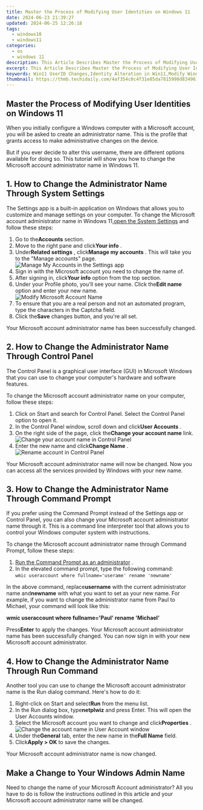 ```yaml
---
title: Master the Process of Modifying User Identities on Windows 11
date: 2024-06-23 21:39:27
updated: 2024-06-25 12:26:18
tags:
  - windows10
  - windows11
categories:
  - os
  - windows 11
description: This Article Describes Master the Process of Modifying User Identities on Windows 11
excerpt: This Article Describes Master the Process of Modifying User Identities on Windows 11
keywords: Win11 UserID Changes,Identity Alteration in Win11,Modify Windows 11 Accounts,Update User Profiles in Win11,Altering User Credentials Win11,Enhance Win11 ID Management,Optimizing Win11 Identity Configurations
thumbnail: https://thmb.techidaily.com/4af354c0c4f31e85da7815990d834961f2e7342ecb73532a36e97929bcf9934e.jpg
---
```


## Master the Process of Modifying User Identities on Windows 11

 When you initially configure a Windows computer with a Microsoft account, you will be asked to create an administrator name. This is the profile that grants access to make administrative changes on the device.

 But if you ever decide to alter this username, there are different options available for doing so. This tutorial will show you how to change the Microsoft account administrator name in Windows 11.

## 1\. How to Change the Administrator Name Through System Settings

 The Settings app is a built-in application on Windows that allows you to customize and manage settings on your computer. To change the Microsoft account administrator name in Windows 11,[open the System Settings](https://www.makeuseof.com/windows-ways-to-open-system-settings/) and follow these steps:

1. Go to the**Accounts** section.
2. Move to the right pane and click**Your info** .
3. Under**Related settings** , click**Manage my accounts** . This will take you to the "Manage accounts" page.  
![Manage My Accounts in the Settings app](https://static1.makeuseofimages.com/wordpress/wp-content/uploads/2023/04/manage-my-accounts-in-the-settings-app.jpg)
4. Sign in with the Microsoft account you need to change the name of.
5. After signing in, click**Your info** option from the top section.
6. Under your Profile photo, you'll see your name. Click the**Edit name** option and enter your new name.  
![Modify Microsoft Account Name](https://static1.makeuseofimages.com/wordpress/wp-content/uploads/2023/04/modify-microsoft-account-name.jpg)
7. To ensure that you are a real person and not an automated program, type the characters in the Captcha field.
8. Click the**Save** changes button, and you're all set.

 Your Microsoft account administrator name has been successfully changed.

## 2\. How to Change the Administrator Name Through Control Panel

 The Control Panel is a graphical user interface (GUI) in Microsoft Windows that you can use to change your computer's hardware and software features.

 To change the Microsoft account administrator name on your computer, follow these steps:

1. Click on Start and search for Control Panel. Select the Control Panel option to open it.
2. In the Control Panel window, scroll down and click**User Accounts** .
3. On the right side of the page, click the**Change your account name** link.  
![Change your account name in Control Panel](https://static1.makeuseofimages.com/wordpress/wp-content/uploads/2023/04/change-your-account-name-in-control-panel.jpg)
4. Enter the new name and click**Change Name** .  
![Rename account in Control Panel](https://static1.makeuseofimages.com/wordpress/wp-content/uploads/2023/04/rename-account-in-control-panel.jpg)

 Your Microsoft account administrator name will now be changed. Now you can access all the services provided by Windows with your new name.

## 3\. How to Change the Administrator Name Through Command Prompt

 If you prefer using the Command Prompt instead of the Settings app or Control Panel, you can also change your Microsoft account administrator name through it. This is a command line interpreter tool that allows you to control your Windows computer system with instructions.

 To change the Microsoft account administrator name through Command Prompt, follow these steps:

1. [Run the Command Prompt as an administrator](https://www.makeuseof.com/windows-run-command-prompt-admin/) .
2. In the elevated command prompt, type the following command:  
`wmic useraccount where fullname='userame' rename 'newname'`

 In the above command, replace**username** with the current administrator name and**newname** with what you want to set as your new name. For example, if you want to change the administrator name from Paul to Michael, your command will look like this:

 **wmic useraccount where fullname='Paul' rename 'Michael'**

 Press**Enter** to apply the changes. Your Microsoft account administrator name has been successfully changed. You can now sign in with your new Microsoft account administrator.

## 4\. How to Change the Administrator Name Through Run Command

 Another tool you can use to change the Microsoft account administrator name is the Run dialog command. Here's how to do it:

1. Right-click on Start and select**Run** from the menu list.
2. In the Run dialog box, type**netplwiz** and press Enter. This will open the User Accounts window.
3. Select the Microsoft account you want to change and click**Properties** .  
![Change the account name in User Account window](https://static1.makeuseofimages.com/wordpress/wp-content/uploads/2023/04/change-the-account-name-in-user-account-window.jpg)
4. Under the**General** tab, enter the new name in the**Full Name** field.
5. Click**Apply > OK** to save the changes.

Your Microsoft account administrator name is now changed.

## Make a Change to Your Windows Admin Name

 Need to change the name of your Microsoft Account administrator? All you have to do is follow the instructions outlined in this article and your Microsoft account administrator name will be changed.


<ins class="adsbygoogle"
     style="display:block"
     data-ad-format="autorelaxed"
     data-ad-client="ca-pub-7571918770474297"
     data-ad-slot="1223367746"></ins>



<ins class="adsbygoogle"
     style="display:block"
     data-ad-client="ca-pub-7571918770474297"
     data-ad-slot="8358498916"
     data-ad-format="auto"
     data-full-width-responsive="true"></ins>
